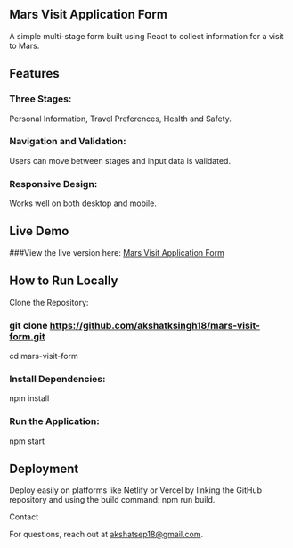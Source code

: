 ## Mars Visit Application Form

A simple multi-stage form built using React to collect information for a visit to Mars.

## Features

### Three Stages: 
Personal Information, Travel Preferences, Health and Safety.

### Navigation and Validation: 
Users can move between stages and input data is validated.

### Responsive Design: 
Works well on both desktop and mobile.

## Live Demo
###View the live version here: 
[Mars Visit Application Form](https://elaborate-sprite-edaa4b.netlify.app)

## How to Run Locally

Clone the Repository:

### git clone https://github.com/akshatksingh18/mars-visit-form.git
cd mars-visit-form

### Install Dependencies:

npm install

### Run the Application:

npm start

## Deployment

Deploy easily on platforms like Netlify or Vercel by linking the GitHub repository and using the build command: npm run build.

Contact

For questions, reach out at akshatsep18@gmail.com.
